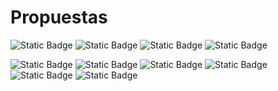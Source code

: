# Propuestas

![Static Badge](https://img.shields.io/badge/Web%20manifiesto%20-InProgress-green)
![Static Badge](https://img.shields.io/badge/%20Documentaci%C3%B3n%3ADefinici%C3%B3n%20estructura%20gen%C3%A9rica-InProgress-green)
![Static Badge](https://img.shields.io/badge/Aether%20Next%20Steps%20-InProgress-green)
![Static Badge](https://img.shields.io/badge/Fanzine%20Manifiesto%20Makers-InProgress-green)

![Static Badge](https://img.shields.io/badge/Open%20Source%3F%20(tema%20para%20meetup%2Fcoloquio)-Pending-blue)
![Static Badge](https://img.shields.io/badge/Propuesta%20actividades%20para%20comunidad%20(fuera%20de%20CORE)-Pending-blue)
![Static Badge](https://img.shields.io/badge/Crear%20listado%20herramientas%20OpenSource-Pending-blue)
![Static Badge](https://img.shields.io/badge/Documentar%20Ahether-Pending-blue)
![Static Badge](https://img.shields.io/badge/Propuesta%20eventos%20a%20asistir%20en%20grupo%20-Pending-blue)
![Static Badge](https://img.shields.io/badge/%C2%BFC%C3%B3mo%20nos%20acercamos%20a%20los%20diferentes%20grupos%20de%20edad%3F%20-Pending-blue)








